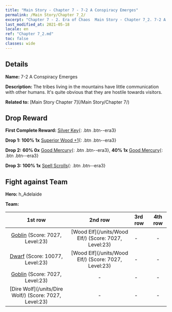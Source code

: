 ```yaml
---
title: "Main Story - Chapter 7 - 7-2 A Conspiracy Emerges"
permalink: /Main Story/Chapter 7_2/
excerpt: "Chapter 7 - 2. Era of Chaos  Main Story - Chapter 7_2. 7-2 A Conspiracy Emerges"
last_modified_at: 2021-05-18
locale: en
ref: "Chapter 7_2.md"
toc: false
classes: wide
---
```


## Details

 **Name:** 7-2 A Conspiracy Emerges

 **Description:** The tribes living in the mountains have little communication with other humans. It's quite obvious that they are hostile towards visitors.

 **Related to:** [Main Story Chapter 7](/Main Story/Chapter 7/)

## Drop Reward

 **First Complete Reward:** [Silver Key](/Items/con_693/){: .btn .btn--era3}

 **Drop 1:** **100% 1x** [Superior Wood +1](/Items/mat_20/){: .btn .btn--era3}

 **Drop 2:** **60% 0x** [Good Mercury](/Items/mat_14/){: .btn .btn--era3}, **40% 1x** [Good Mercury](/Items/mat_14/){: .btn .btn--era3}

 **Drop 3:** **100% 1x** [Spell Scrolls](/Items/con_694/){: .btn .btn--era3}


## Fight against Team
 **Hero:** h_Adelaide

 **Team:**


  | 1st row | 2nd row | 3rd row | 4th row |
  |:----:|:----:|:----|:----:|
  | [Goblin](/units/Goblin/) (Score: 7027, Level:23)  | [Wood Elf](/units/Wood Elf/) (Score: 7027, Level:23)  | - | - |
  | [Dwarf](/units/Dwarf/) (Score: 10077, Level:23)  | [Wood Elf](/units/Wood Elf/) (Score: 7027, Level:23)  | - | - |
  | [Goblin](/units/Goblin/) (Score: 7027, Level:23)  | - | - | - |
  | [Dire Wolf](/units/Dire Wolf/) (Score: 7027, Level:23)  | - | - | - |


